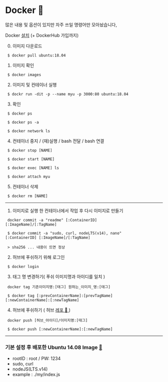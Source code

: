 # Docker 🐳

많은 내용 및 옵션이 있지만 자주 쓰일 명령어만 모아놨습니다,


Docker [설치](https://www.docker.com/get-started) (+ DockerHub 가입까지)


  0. 이미지 다운로드
  
  <code> $ docker pull ubuntu:18.04 </code>

  1. 이미지 확인

  <code> $ docker images </code>

  2. 이미지 및 컨테이너 실행

  <code> $ dockr run -dit -p --name myu -p 3000:80 ubuntu:18.04 </code>

  3. 확인

  <code> $ docker ps </code>

  <code> $ docker ps -a </code>

  <code> $ docker network ls </code>

  4. 컨테이너 중지 / (재)실행 / bash 전달  / bash 연결

  <code> $ docker stop [NAME] </code>

  <code> $ docker start [NAME] </code>

  <code> $ docker exec [NAME] ls </code>

  <code> $ docker attach myu </code>
  
  5. 컨테이너 삭제

  <code> $ docker rm [NAME] </code>

------

  1. 이미지로 실행 한 컨테이너에서 작업 후 다시 이미지로 만들기

  <code> docker commit -a "readme" [:ContainerID] [:ImageName]/[:TagName] </code>

  <code> $ docker commit -a "sudo, curl, nodeLTS(v14), nano" [:ContainerID] [:ImageName]/[:TagName] </code>

  <code> > sha256 ...  내용이 뜨면 정상 </code>

  2. 허브에 푸쉬하기 위해 로그인

  <code> $ docker login </code>

  3. 태그 명 변경하기( 푸쉬 이미지명과 아이디를 일치 )

  <code> docker tag 기존이미지명:[태그] 원하는_이미지_명:[태그] </code>

  <code> $ docker tag [:prevContainerName]:[prevTagName] [:newContainerName]:[:newTagName] </code>

  4. 허브에 푸쉬하기 ( 허브 [ 레포 🔗 ](https://hub.docker.com/repository) )

  <code> docker push [허브_아이디]/이미지명:[태그] </code>

  <code> $ docker push [:newContainerName]:[:newTagName] </code>

------

### 기본 설정 후 배포한 Ubuntu 14.08 Image [ 🔗 ](https://hub.docker.com/r/afzxc/test01)
  - rootID : root / PW: 1234
  - sudo, curl
  - nodeJS(LTS.v14)
  - example : ./my/index.js


